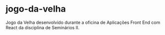 # jogo-da-velha
Jogo da Velha desenvolvido durante a oficina de Aplicações Front End com React da disciplina de Seminários II.

